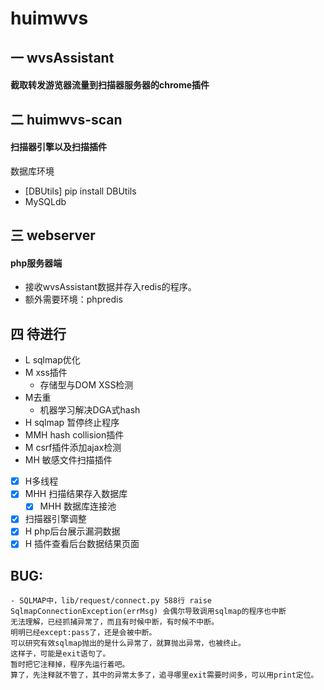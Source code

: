 # huimwvs
## 一 wvsAssistant
#### 截取转发游览器流量到扫描器服务器的chrome插件

## 二 huimwvs-scan
#### 扫描器引擎以及扫描插件
数据库环境
- [DBUtils] pip install DBUtils
- MySQLdb

## 三 webserver
#### php服务器端
- 接收wvsAssistant数据并存入redis的程序。
- 额外需要环境：phpredis





## 四 待进行
- L sqlmap优化
- M xss插件
    - 存储型与DOM XSS检测
- M去重
    - 机器学习解决DGA式hash
- H sqlmap 暂停终止程序
- MMH hash collision插件
- M csrf插件添加ajax检测
- MH 敏感文件扫描插件

- [x] H多线程
- [x] MHH 扫描结果存入数据库
    - [x]  MHH 数据库连接池
- [x] 扫描器引擎调整
- [x] H php后台展示漏洞数据
- [x] H 插件查看后台数据结果页面

## BUG:
    - SQLMAP中，lib/request/connect.py 588行 raise SqlmapConnectionException(errMsg) 会偶尔导致调用sqlmap的程序也中断
    无法理解，已经抓捕异常了，而且有时候中断，有时候不中断。
    明明已经except:pass了，还是会被中断。
    可以研究有效sqlmap抛出的是什么异常了，就算抛出异常，也被终止。
    这样子，可能是exit语句了。
    暂时把它注释掉，程序先运行着吧。
    算了，先注释就不管了，其中的异常太多了，追寻哪里exit需要时间多，可以用print定位。